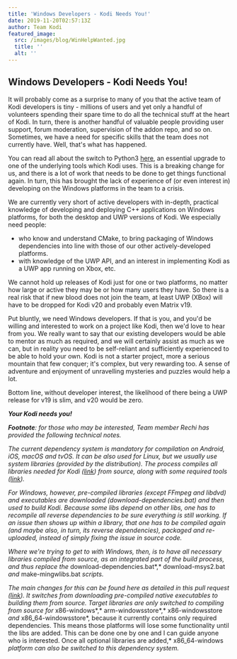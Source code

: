 ```yaml
---
title: 'Windows Developers - Kodi Needs You!'
date: 2019-11-20T02:57:13Z
author: Team Kodi
featured_image:
  src: /images/blog/WinHelpWanted.jpg
  title: ''
  alt: ''
---
```

Windows Developers - Kodi Needs You!
------------------------------------

 It will probably come as a surprise to many of you that the active team of Kodi developers is tiny - millions of users and yet only a handful of volunteers spending their spare time to do all the technical stuff at the heart of Kodi. In turn, there is another handful of valuable people providing user support, forum moderation, supervision of the addon repo, and so on. Sometimes, we have a need for specific skills that the team does not currently have. Well, that's what has happened.

 You can read all about the switch to Python3 [here](https://kodi.tv/article/kodi-19-python-3-goes-live), an essential upgrade to one of the underlying tools which Kodi uses. This is a breaking change for us, and there is a lot of work that needs to be done to get things functional again. In turn, this has brought the lack of experience of (or even interest in) developing on the Windows platforms in the team to a crisis.

 We are currently very short of active developers with in-depth, practical knowledge of developing and deploying C++ applications on Windows platforms, for both the desktop and UWP versions of Kodi. We especially need people:

 
 * who know and understand CMake, to bring packaging of Windows dependencies into line with those of our other actively-developed platforms.
 * with knowledge of the UWP API, and an interest in implementing Kodi as a UWP app running on Xbox, etc.
 
 We cannot hold up releases of Kodi just for one or two platforms, no matter how large or active they may be or how many users they have. So there is a real risk that if new blood does not join the team, at least UWP (XBox) will have to be dropped for Kodi v20 and probably even Matrix v19.

 Put bluntly, we need Windows developers. If that is you, and you'd be willing and interested to work on a project like Kodi, then we'd love to hear from you. We really want to say that our existing developers would be able to mentor as much as required, and we will certainly assist as much as we can, but in reality you need to be self-reliant and sufficiently experienced to be able to hold your own. Kodi is not a starter project, more a serious mountain that few conquer; it's complex, but very rewarding too. A sense of adventure and enjoyment of unravelling mysteries and puzzles would help a lot.

 Bottom line, without developer interest, the likelihood of there being a UWP release for v19 is slim, and v20 would be zero.

 ***Your Kodi needs you!***

  

 ***Footnote**: for those who may be interested, Team member Rechi has provided the following technical notes.*

 *The current dependency system is mandatory for compilation on Android, iOS, macOS and tvOS. It can be also used for Linux, but we usually use system libraries (provided by the distribution). The process compiles all libraries needed for Kodi ([link](https://github.com/xbmc/xbmc/tree/master/tools/depends/target)) from source, along with some required tools ([link](https://github.com/xbmc/xbmc/tree/master/tools/depends/native)).*

 *For Windows, however, pre-compiled libraries (except FFmpeg and libdvd) and executables are downloaded (*download-dependencies.bat*) and then used to build Kodi. Because some libs depend on other libs, one has to recompile all reverse dependencies to be sure everything is still working. If an issue then shows up within a library, that one has to be compiled again (and maybe also, in turn, its reverse dependencies), packaged and re-uploaded, instead of simply fixing the issue in source code.*

 *Where we're trying to get to with Windows, then, is to have all necessary libraries compiled from source, as an integrated part of the build process, and thus replace the* download-dependencies.bat*,* download-msys2.bat *and* make-mingwlibs.bat *scripts.*

 *The main changes for this can be found here as detailed in this pull request ([link](https://github.com/xbmc/xbmc/pull/16850)). It switches from downloading pre-compiled native executables to building them from source. Target libraries are only switched to compiling from source for* x86-windows*,* arm-windowsstore*,* x86-windowsstore *and* x86\_64-windowsstore*, because it currently contains only required dependencies. This means those platforms will lose some functionality until the libs are added. This can be done one by one and I can guide anyone who is interested. Once all optional libraries are added,* x86\_64-windows *platform can also be switched to this dependency system.*

  

 